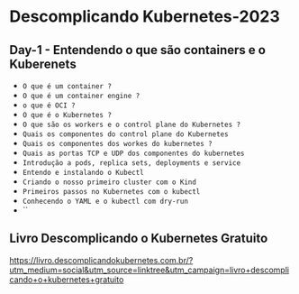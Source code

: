 # Descomplicando Kubernetes-2023

## Day-1 - Entendendo o que são containers e o Kuberenets
- `O que é um container ?`
- `O que é um container engine ?`
- `o que é OCI ?`
- `O que é o Kubernetes ?`
- `O que são os workers e o control plane do Kubernetes ?`
- `Quais os componentes do control plane do Kubernetes`
- `Quais os componentes dos workes do kubernetes ?`
- `Quais as portas TCP e UDP dos componentes do kubernetes`
- `Introdução a pods, replica sets, deployments e service`
- `Entendo e instalando o Kubectl`
- `Criando o nosso primeiro cluster com o Kind`
- `Primeiros passos no Kubernetes com o kubectl`
- `Conhecendo o YAML e o kubectl com dry-run`
- ``

## Livro Descomplicando o Kubernetes Gratuito

https://livro.descomplicandokubernetes.com.br/?utm_medium=social&utm_source=linktree&utm_campaign=livro+descomplicando+o+kubernetes+gratuito